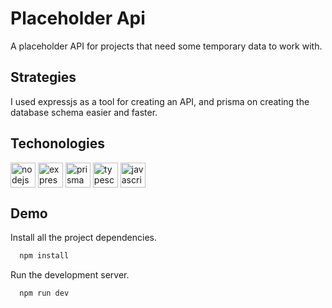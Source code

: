 # Placeholder Api

A placeholder API for projects that need some temporary data to work with.

## Strategies 

I used expressjs as a tool for creating an API, and prisma on creating the database schema easier and faster.

## Techonologies

<p align="left">
   <img
    align="center"
    src="https://github.com/ntabucejo/ntabucejo/blob/main/icons/nodejs-icon.png?raw=true"
    alt="nodejs"
    height="40"
    width="40"
  />
  <img
    align="center"
    src="https://github.com/ntabucejo/ntabucejo/blob/main/icons/expressjs-icon.png?raw=true"
    alt="expressjs"
    height="40"
    width="40"
  />
  <img
    align="center"
    src="https://github.com/ntabucejo/ntabucejo/blob/main/icons/prisma-icon.png?raw=true"
    alt="prisma"
    height="40"
    width="40"
  />
  <img
    align="center"
    src="https://github.com/ntabucejo/ntabucejo/blob/main/icons/typescript-icon.png?raw=true"
    alt="typescript"
    height="40"
    width="40"
  />
  <img
    align="center"
    src="https://github.com/ntabucejo/ntabucejo/blob/main/icons/javascript-icon.png?raw=true"
    alt="javascript"
    height="40"
    width="40"
  />
</p>

<!-- ## Screenshots -->

<!-- soon -->

## Demo

Install all the project dependencies.
```bash
  npm install
```

Run the development server.
```bash
  npm run dev
```

